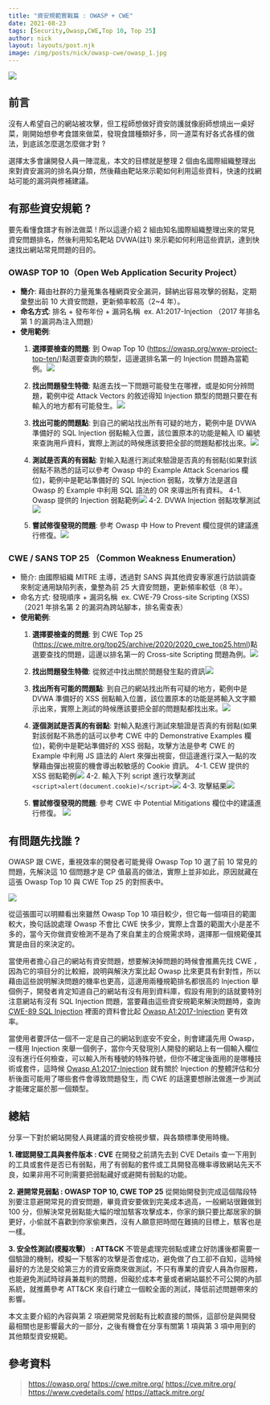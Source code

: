 ```yaml
---
title: "資安規範實戰篇 : OWASP + CWE"
date: 2021-08-23
tags: [Security,Owasp,CWE,Top 10, Top 25]
author: nick
layout: layouts/post.njk
image: /img/posts/nick/owasp-cwe/owasp_1.jpg
---
```

![](/img/posts/nick/owasp-cwe/owasp_1.jpg)


## 前言

<!-- summary -->
沒有人希望自己的網站被攻擊，但工程師想做好資安防護就像廚師想燒出一桌好菜，剛開始想參考食譜來做菜，發現食譜種類好多，同一道菜有好各式各樣的做法，到底該怎麼選怎麼做才對 ?

選擇太多會讓開發人員一陣混亂，本文的目標就是整理 2 個由名國際組織整理出來對資安漏洞的排名與分類，然後藉由靶站來示範如何利用這些資料，快速的找網站可能的漏洞與修補建議。
<!-- summary -->

## 有那些資安規範 ?
要先看懂食譜才有辦法做菜 ! 所以這邊介紹 2 組由知名國際組織整理出來的常見資安問題排名，然後利用知名靶站 DVWA(註1) 來示範如何利用這些資訊，達到快速找出網站常見問題的目的。

### OWASP TOP 10（Open Web Application Security Project）

+ **簡介**:
藉由社群的力量蒐集各種網頁安全漏洞，歸納出容易攻擊的弱點，定期彙整出前 10 大資安問題，更新頻率較高（2~4 年）。
+ **命名方式**:
排名 + 發布年份 + 漏洞名稱
 ex. A1:2017-Injection （2017 年排名第 1 的漏洞為注入問題）
+ **使用範例**:
  1. **選擇要檢查的問題**:
  到 Owap Top 10 (https://owasp.org/www-project-top-ten/)點選要查詢的類型，這邊選排名第一的 Injection 問題為當範例。![](/img/posts/nick/owasp-cwe/owasp_2.jpg)
  
  2. **找出問題發生特徵**:
  點進去找一下問題可能發生在哪裡，或是如何分辨問題，範例中從 Attack Vectors 的敘述得知 Injection 類型的問題只要在有輸入的地方都有可能發生。![](/img/posts/nick/owasp-cwe/owasp_3.jpg)
  
  3. **找出可能的問題點**:
  到自己的網站找出所有可疑的地方，範例中是 DVWA 準備好的 SQL Injection 弱點輸入位置，該位置原本的功能是輸入 ID 編號來查詢用戶資料，實際上測試的時候應該要把全部的問題點都找出來。![](/img/posts/nick/owasp-cwe/owasp_4.jpg)

  4. **測試是否真的有弱點**:
  對輸入點進行測試來驗證是否真的有弱點(如果對該弱點不熟悉的話可以參考 Owasp 中的 Example Attack Scenarios 欄位)，範例中是靶站準備好的 SQL Injection 弱點，攻擊方法是選自 Owasp 的 Example 中利用 SQL 語法的 OR 來導出所有資料。
  4-1. Owasp 提供的 Injection 弱點範例![](/img/posts/nick/owasp-cwe/owasp_5.jpg)
  4-2. DVWA Injection 弱點攻擊測試![](/img/posts/nick/owasp-cwe/owasp_6.jpg)

  5. **嘗試修復發現的問題**:
  參考 Owasp 中 How to Prevent 欄位提供的建議進行修復。![](/img/posts/nick/owasp-cwe/owasp_7.jpg)

### CWE / SANS TOP 25 （Common Weakness Enumeration）

+ 簡介:
由國際組織 MITRE 主導，透過對 SANS 與其他資安專家進行訪談調查來制定通用缺陷列表，彙整為前 25 大資安問題，更新頻率較低（8 年）。
+ 命名方式:
發現順序 + 漏洞名稱
 ex. CWE-79 Cross-site Scripting (XSS)
（2021 年排名第 2 的漏洞為跨站腳本，排名需查表）
+ **使用範例**:
  1. **選擇要檢查的問題**:
  到 CWE Top 25 (https://cwe.mitre.org/top25/archive/2020/2020_cwe_top25.html)點選要查找的問題，這邊以排名第一的 Cross-site Scripting 問題為例。![](/img/posts/nick/owasp-cwe/owasp_8.jpg)
  
  2. **找出問題發生特徵**:
  從敘述中找出關於問題發生點的資訊![](/img/posts/nick/owasp-cwe/owasp_9.jpg)
  
  3. **找出所有可能的問題點**:
  到自己的網站找出所有可疑的地方，範例中是 DVWA 準備好的 XSS 弱點輸入位置，該位置原本的功能是將輸入文字顯示出來，實際上測試的時候應該要把全部的問題點都找出來。![](/img/posts/nick/owasp-cwe/owasp_10.jpg)

  4. **逐個測試是否真的有弱點**:
  對輸入點進行測試來驗證是否真的有弱點(如果對該弱點不熟悉的話可以參考 CWE 中的 Demonstrative Examples 欄位)，範例中是靶站準備好的 XSS 弱點，攻擊方法是參考 CWE 的 Example 中利用 JS 語法的 Alert 來彈出視窗，但這邊進行深入一點的攻擊藉由彈出視窗的機會導出較敏感的 Cookie 資訊。
  4-1. CEW 提供的 XSS 弱點範例![](/img/posts/nick/owasp-cwe/owasp_11.jpg)
  4-2. 輸入下列 script 進行攻擊測試
  `<script>alert(document.cookie)</script>`![](/img/posts/nick/owasp-cwe/owasp_12.jpg)
  4-3. 攻擊結果![](/img/posts/nick/owasp-cwe/owasp_13.jpg)

  5. **嘗試修復發現的問題**:
  參考 CWE 中 Potential Mitigations 欄位中的建議進行修復。
![](/img/posts/nick/owasp-cwe/owasp_14.jpg)


## 有問題先找誰 ?
OWASP 跟 CWE，重視效率的開發者可能覺得 Owasp Top 10 選了前 10 常見的問題，先解決這 10 個問題才是 CP 值最高的做法，實際上並非如此，原因就藏在這張 Owasp Top 10 與 CWE Top 25 的對照表中。

![](/img/posts/nick/owasp-cwe/owasp_15.jpg)

從這張圖可以明顯看出來雖然 Owasp Top 10 項目較少，但它每一個項目的範圍較大，換句話說處理 Owasp 不會比 CWE 快多少，實際上含蓋的範圍大小是差不多的，當今天你做資安檢測不是為了來自業主的合規需求時，選擇那一個規範優其實是由目的來決定的。

當使用者擔心自己的網站有資安問題，想要解決掉問題的時候會推薦先找 CWE ，因為它的項目分的比較細，說明與解決方案比起 Owasp 比來更具有針對性，所以藉由這些說明解決問題的機率也更高，這邊用兩種規範排名都很高的 Injection 舉個例子，開發者肯定知道自己的網站有沒有用到資料庫，假設有用到的話就要特別注意網站有沒有 SQL Injection 問題，當要藉由這些資安規範來解決問題時，查詢 [CWE-89 SQL Injection](https://cwe.mitre.org/data/definitions/89.html) 裡面的資料會比起 [Owasp A1:2017-Injection](https://owasp.org/www-project-top-ten/2017/A1_2017-Injection) 更有效率。


當使用者要評估一個不一定是自己的網站到底安不安全，則會建議先用 Owasp，一樣用 Injection 來舉一個例子，當你今天發現別人開發的網站上有一個輸入欄位沒有進行任何檢查，可以輸入所有種號的特殊符號，但你不確定後面用的是哪種技術或套件，這時候 [Owasp A1:2017-Injection](https://owasp.org/www-project-top-ten/2017/A1_2017-Injection) 就有關於 Injection 的整體評估和分析後面可能用了哪些套件會導致問題發生，而 CWE 的話還要想辦法做進一步測試才能確定屬於那一個類型。


## 總結
分享一下對於網站開發人員建議的資安檢視步驟，與各類標準使用時機。

**1. 確認開發工具與套件版本 : CVE**
在開發之前請先去到 CVE Details 查一下用到的工具或套件是否已有弱點，用了有弱點的套件或工具開發高機率導致網站先天不良，如果非用不可則需要把弱點藏好或避開有弱點的功能。

**2. 避開常見弱點 : OWASP TOP 10, CWE TOP 25**
從開始開發到完成這個階段特別要注意避開常見的資安問題，畢竟資安要做到完美成本過高，一般網站很難做到 100 分，但解決常見弱點能大幅的增加駭客攻擊成本，你家的鎖只要比鄰居家的鎖更好，小偷就不喜歡到你家偷東西，沒有人願意把時間在難搞的目標上，駭客也是一樣。

**3. 安全性測試(模擬攻擊） : ATT&CK**
不管是處理完弱點或建立好防護後都需要一個驗證的機制，模擬一下駭客的攻擊是否會成功，避免做了白工卻不自知，這時候最好的方法是交給第三方的資安廠商來做測試，不只有專業的資安人員為你服務，也能避免測試時球員兼裁判的問題，但礙於成本考量或者網站屬於不可公開的內部系統，就推薦參考 ATT&CK 來自行建立一個較全面的測試，降低前述問題帶來的影響。

本文主要介紹的內容與第 2 項避開常見弱點有比較直接的關係，這部份是與開發最相關也是影響最大的一部分，之後有機會在分享有關第 1 項與第 3 項中用到的其他類型資安規範。

## 參考資料
> https://owasp.org/
> https://cwe.mitre.org/
> https://cve.mitre.org/
> https://www.cvedetails.com/
> https://attack.mitre.org/
